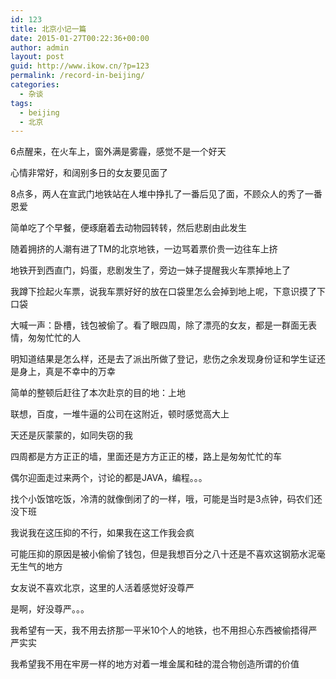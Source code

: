 ```yaml
---
id: 123
title: 北京小记一篇
date: 2015-01-27T00:22:36+00:00
author: admin
layout: post
guid: http://www.ikow.cn/?p=123
permalink: /record-in-beijing/
categories:
  - 杂谈
tags:
  - beijing
  - 北京
---
```

6点醒来，在火车上，窗外满是雾霾，感觉不是一个好天

心情非常好，和阔别多日的女友要见面了

8点多，两人在宣武门地铁站在人堆中挣扎了一番后见了面，不顾众人的秀了一番恩爱

简单吃了个早餐，便琢磨着去动物园转转，然后悲剧由此发生

随着拥挤的人潮有进了TM的北京地铁，一边骂着票价贵一边往车上挤

地铁开到西直门，妈蛋，悲剧发生了，旁边一妹子提醒我火车票掉地上了

我蹲下捡起火车票，说我车票好好的放在口袋里怎么会掉到地上呢，下意识摸了下口袋

大喊一声：卧槽，钱包被偷了。看了眼四周，除了漂亮的女友，都是一群面无表情，匆匆忙忙的人

明知道结果是怎么样，还是去了派出所做了登记，悲伤之余发现身份证和学生证还是身上，真是不幸中的万幸

简单的整顿后赶往了本次赴京的目的地：上地

联想，百度，一堆牛逼的公司在这附近，顿时感觉高大上

天还是灰蒙蒙的，如同失窃的我

四周都是方方正正的墙，里面还是方方正正的楼，路上是匆匆忙忙的车

偶尔迎面走过来两个，讨论的都是JAVA，编程。。。

找个小饭馆吃饭，冷清的就像倒闭了的一样，哦，可能是当时是3点钟，码农们还没下班

我说我在这压抑的不行，如果我在这工作我会疯

可能压抑的原因是被小偷偷了钱包，但是我想百分之八十还是不喜欢这钢筋水泥毫无生气的地方

女友说不喜欢北京，这里的人活着感觉好没尊严

是啊，好没尊严。。。

我希望有一天，我不用去挤那一平米10个人的地铁，也不用担心东西被偷捂得严严实实

我希望我不用在牢房一样的地方对着一堆金属和硅的混合物创造所谓的价值

&nbsp;